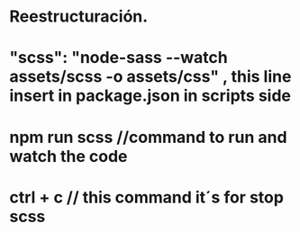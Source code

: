 # Reestructuración.
# "scss": "node-sass --watch assets/scss -o assets/css" , this line insert in package.json in scripts side
# npm run scss  //command to run and watch the code
# ctrl + c      // this command it´s for stop scss



